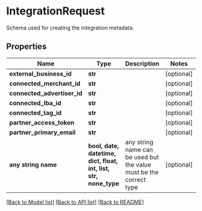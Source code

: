 # IntegrationRequest

Schema used for creating the integration metadata.

## Properties
Name | Type | Description | Notes
------------ | ------------- | ------------- | -------------
**external_business_id** | **str** |  | [optional] 
**connected_merchant_id** | **str** |  | [optional] 
**connected_advertiser_id** | **str** |  | [optional] 
**connected_lba_id** | **str** |  | [optional] 
**connected_tag_id** | **str** |  | [optional] 
**partner_access_token** | **str** |  | [optional] 
**partner_primary_email** | **str** |  | [optional] 
**any string name** | **bool, date, datetime, dict, float, int, list, str, none_type** | any string name can be used but the value must be the correct type | [optional]

[[Back to Model list]](../README.md#documentation-for-models) [[Back to API list]](../README.md#documentation-for-api-endpoints) [[Back to README]](../README.md)


